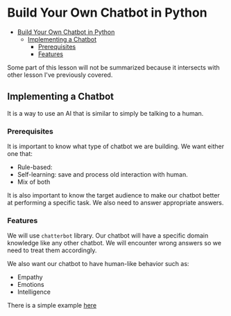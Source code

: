 # Build Your Own Chatbot in Python

- [Build Your Own Chatbot in Python](#build-your-own-chatbot-in-python)
  - [Implementing a Chatbot](#implementing-a-chatbot)
    - [Prerequisites](#prerequisites)
    - [Features](#features)


Some part of this lesson will not be summarized because it intersects with other lesson I've previously covered.

## Implementing a Chatbot

It is a way to use an AI that is similar to simply be talking to a human.

### Prerequisites  

It is important to know what type of chatbot we are building. We want either one that:
- Rule-based: 
- Self-learning: save and process old interaction with human.
- Mix of both

It is also important to know the target audience to make our chatbot better at performing a specific task. We also need to answer appropriate answers.

### Features

We will use `chatterbot` library. Our chatbot will have a specific domain knowledge like any other chatbot. We will encounter wrong answers so we need to treat them accordingly. 

We also want our chatbot to have human-like behavior such as:
- Empathy
- Emotions
- Intelligence

There is a simple example [here](Code_example/main.py)